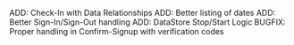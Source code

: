 ADD: Check-In with Data Relationships
ADD: Better listing of dates
ADD: Better Sign-In/Sign-Out handling
ADD: DataStore Stop/Start Logic
BUGFIX: Proper handling in Confirm-Signup with verification codes